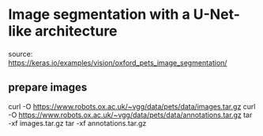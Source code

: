 # Image segmentation with a U-Net-like architecture

source:　https://keras.io/examples/vision/oxford_pets_image_segmentation/

## prepare images
curl -O https://www.robots.ox.ac.uk/~vgg/data/pets/data/images.tar.gz
curl -O https://www.robots.ox.ac.uk/~vgg/data/pets/data/annotations.tar.gz
tar -xf images.tar.gz
tar -xf annotations.tar.gz
